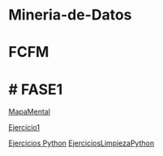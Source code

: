 # Mineria-de-Datos
# FCFM
# # FASE1
[MapaMental](https://github.com/Emilio741/Mineria-de-Datos/blob/main/MapaMental_1_1852600.pdf)



[Ejercicio1](https://github.com/Andreschpena/Mineria-de-datos/blob/main/Ej1_BasesDatos_Equipo_6.pdf)

[Ejercicios Python](https://github.com/Emilio741/Mineria-de-Datos/blob/main/Ej_Python_1852600.ipynb)
[EjerciciosLimpiezaPython](https://github.com/Emilio741/Mineria-de-Datos/blob/main/Ej_Limpieza_Equipo6.ipynb)
